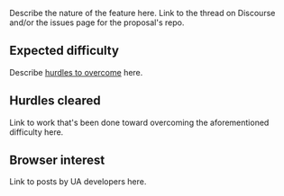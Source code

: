 Describe the nature of the feature here. Link to the thread on Discourse and/or the issues page for the proposal's repo.

## Expected difficulty

Describe [hurdles to overcome](http://discourse.wicg.io/t/difficulty-ratings-for-proposals/975) here.

## Hurdles cleared

Link to work that's been done toward overcoming the aforementioned difficulty here.

## Browser interest

Link to posts by UA developers here.
